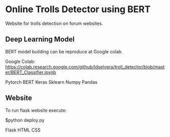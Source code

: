 # Online Trolls Detector using BERT
Website for trolls detection on forum websites.

## Deep Learning Model
BERT model building can be reproduce at Google colab.

Google Colab: https://colab.research.google.com/github/ldselvera/troll_detector/blob/master/BERT_Classifier.ipynb

Pytorch
BERT
Keras
Sklearn
Numpy
Pandas

## Website

To run flask website execute:

$python deploy.py

Flask
HTML
CSS
